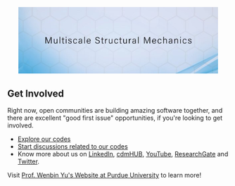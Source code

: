 <p align="center" width="100%">
    <img  width="90%" src="https://github.com/wenbinyugroup/.github/blob/main/600x200.jpg">
</p>

## Get Involved

Right now, open communities are building amazing software together, and there are excellent "good first issue" opportunities, if you're looking to get involved.

* [Explore our codes](https://github.com/orgs/wenbinyugroup/repositories)
* [Start discussions related to our codes](https://github.com/orgs/wenbinyugroup/discussions)
* Know more about us on [LinkedIn](https://www.linkedin.com/groups/8521014/), [cdmHUB](https://cdmhub.org/groups/yugroup), [YouTube](https://www.youtube.com/c/MultiscaleStructuralMechanics), [ResearchGate](https://www.researchgate.net/profile/Wenbin-Yu-4) and [Twitter](https://twitter.com/WenbinYuHeaven).

Visit [Prof. Wenbin Yu's Website at Purdue University](https://engineering.purdue.edu/AAE/people/ptProfile?resource_id=93761) to learn more!

